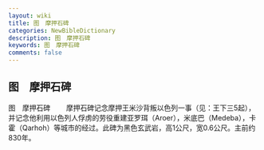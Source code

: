 ```yaml
---
layout: wiki
title: 图　摩押石碑
categories: NewBibleDictionary
description: 图　摩押石碑
keywords: 图　摩押石碑
comments: false
---
```


## 图　摩押石碑



图　摩押石碑
　　摩押石碑记念摩押王米沙背叛以色列一事（见：王下三5起），并记念他利用以色列人俘虏的劳役重建亚罗珥（Aroer），米底巴（Medeba），卡霍（Qarhoh）等城巿的经过。此碑为黑色玄武岩，高1公尺，宽0.6公尺。主前约830年。




